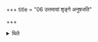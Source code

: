 +++
title = "06 उत्तमायां शृङ्गे अनुषजति"

+++

<details><summary>थिते</summary>

उत्तमायां शृङ्गे अनुषजति ६
</details>

